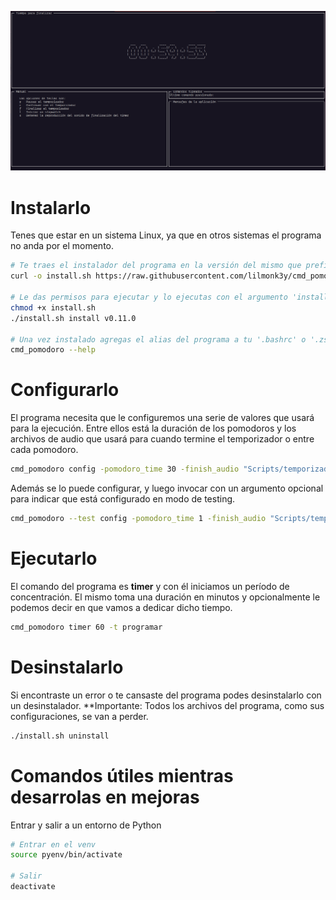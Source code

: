![App layout example](.readme-images/app_layout.png)

# Instalarlo

Tenes que estar en un sistema Linux, ya que en otros sistemas el programa no anda por el momento.

```bash
# Te traes el instalador del programa en la versión del mismo que prefieras
curl -o install.sh https://raw.githubusercontent.com/lilmonk3y/cmd_pomodoro/refs/tags/v0.11.0/install.sh

# Le das permisos para ejecutar y lo ejecutas con el argumento 'install' y la versión que más te guste
chmod +x install.sh 
./install.sh install v0.11.0

# Una vez instalado agregas el alias del programa a tu '.bashrc' o '.zshrc' y ya podés invocar al programa por su nombre
cmd_pomodoro --help
```

# Configurarlo

El programa necesita que le configuremos una serie de valores que usará para la ejecución. Entre ellos está la duración de los pomodoros y los archivos de audio que usará para cuando termine el temporizador o entre cada pomodoro.

```bash
cmd_pomodoro config -pomodoro_time 30 -finish_audio "Scripts/temporizador_logger/audio/JAAA.mp3" -intermediate_audio "Scripts/temporizador_logger/audio/notification_sound_1.mp3" -log_file "Dropbox/obsidian_sync/obsidian_dropbox/logging/pomodoro_log.md"
```

Además se lo puede configurar, y luego invocar con un argumento opcional para indicar que está configurado en modo de testing.

```bash
cmd_pomodoro --test config -pomodoro_time 1 -finish_audio "Scripts/temporizador_logger/audio/JAAA.mp3" -intermediate_audio "Scripts/temporizador_logger/audio/notification_sound_1.mp3" -log_file "Scripts/temporizador_logger/test_log.md"
```

# Ejecutarlo

El comando del programa es **timer** y con él iniciamos un período de concentración. El mismo toma una duración en minutos y opcionalmente le podemos decir en que vamos a dedicar dicho tiempo.

```bash
cmd_pomodoro timer 60 -t programar
```

# Desinstalarlo

Si encontraste un error o te cansaste del programa podes desinstalarlo con un desinstalador. **Importante: Todos los archivos del programa, como sus configuraciones, se van a perder.

```bash
./install.sh uninstall
```

# Comandos útiles mientras desarrolas en mejoras

Entrar y salir a un entorno de Python

```bash
# Entrar en el venv
source pyenv/bin/activate 

# Salir
deactivate
```

